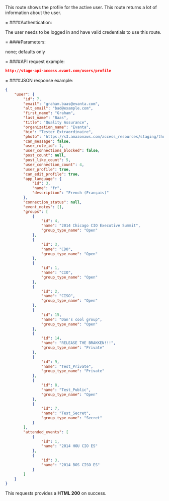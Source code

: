 <!-- --- title: GET /users/profile -->

This route shows the profile for the active user. This route returns a lot of information about the user.

=
####Authentication:

The user needs to be logged in and have valid credentials to use this route.

=
####Parameters:

none; defaults only

=
####API request example:
```json
http://stage-api-access.evant.com/users/profile
```

=
####JSON response example:

```json
{
    "user": {
        "id": 7,
        "email": "graham.baas@evanta.com",
        "alt_email": "bad@example.com",
        "first_name": "Graham",
        "last_name": "Baas",
        "title": "Quality Assurance",
        "organization_name": "Evanta",
        "bio": "Tester Extraordinaire",
        "photo": "https://s3.amazonaws.com/access_resources/staging/thumbnails/7.jpg?12",
        "can_message": false,
        "user_role_id": 1,
        "user_connections_blocked": false,
        "post_count": null,
        "post_like_count": 5,
        "user_connection_count": 4,
        "user_profile": true,
        "can_edit_profile": true,
        "app_language": {
            "id": 3,
            "name": "fr",
            "description": "French (Français)"
        },
        "connection_status": null,
        "event_notes": [],
        "groups": [
            {
                "id": 4,
                "name": "2014 Chicago CIO Executive Summit",
                "group_type_name": "Open"
            },
            {
                "id": 3,
                "name": "CDO",
                "group_type_name": "Open"
            },
            {
                "id": 1,
                "name": "CIO",
                "group_type_name": "Open"
            },
            {
                "id": 2,
                "name": "CISO",
                "group_type_name": "Open"
            },
            {
                "id": 15,
                "name": "Dan's cool group",
                "group_type_name": "Open"
            },
            {
                "id": 14,
                "name": "RELEASE THE BRAKKEN!!!",
                "group_type_name": "Private"
            },
            {
                "id": 9,
                "name": "Test_Private",
                "group_type_name": "Private"
            },
            {
                "id": 8,
                "name": "Test_Public",
                "group_type_name": "Open"
            },
            {
                "id": 7,
                "name": "Test_Secret",
                "group_type_name": "Secret"
            }
        ],
        "attended_events": [
            {
                "id": 1,
                "name": "2014 HOU CIO ES"
            },
            {
                "id": 3,
                "name": "2014 BOS CISO ES"
            }
        ]
    }
}
```

This requests provides a <strong>HTML 200</strong> on success.